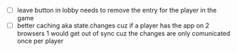 - [ ] leave button in lobby needs to remove the entry for the player in the game
- [ ] better caching aka state.changes cuz if a player has the app on 2 browsers 1 would get out of sync cuz the changes are only comunicated once per player